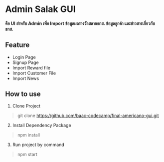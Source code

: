 # Admin Salak GUI
#### คือ UI สำหรับ Admin เพื่อ Import ข้อมูลผลรางวัลสลากธกส. ข้อมูลลูกค้า และข่าวสารเกี่ยวกับธกส.

## Feature
* Login Page
* Signup Page
* Import Reward file
* Import Customer File
* Import News


## How to use
1. Clone Project
> git clone https://github.com/baac-codecamp/final-americano-gui.git
2. Install Dependency Package
> npm install
3. Run project by command
> npm start
